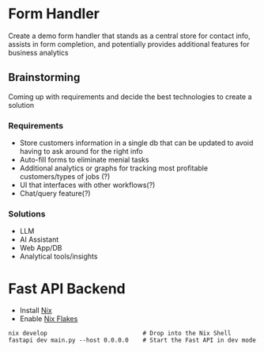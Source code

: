 # Form Handler

Create a demo form handler that stands as a central store for contact info, assists in form completion, and potentially provides additional features for business analytics

## Brainstorming
Coming up with requirements and decide the best technologies to create a solution

### Requirements
- Store customers information in a single db that can be updated to avoid having to ask around for the right info
- Auto-fill forms to eliminate menial tasks
- Additional analytics or graphs for tracking most profitable customers/types of jobs (?)
- UI that interfaces with other workflows(?)
- Chat/query feature(?)

### Solutions
- LLM
- AI Assistant
- Web App/DB
- Analytical tools/insights


# Fast API Backend
- Install [Nix](https://nixos.org/download/)
- Enable [Nix Flakes](https://nixos.wiki/wiki/Flakes)
```
nix develop                           # Drop into the Nix Shell
fastapi dev main.py --host 0.0.0.0    # Start the Fast API in dev mode
```

